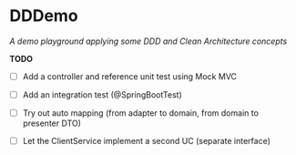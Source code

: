 # DDDemo
*A demo playground applying some DDD and Clean Architecture concepts*

**TODO**
- [ ] Add a controller and reference unit test using Mock MVC
- [ ] Add an integration test (@SpringBootTest)
- [ ] Try out auto mapping (from adapter to domain, from domain to presenter DTO)
- [ ] Let the ClientService implement a second UC (separate interface)


